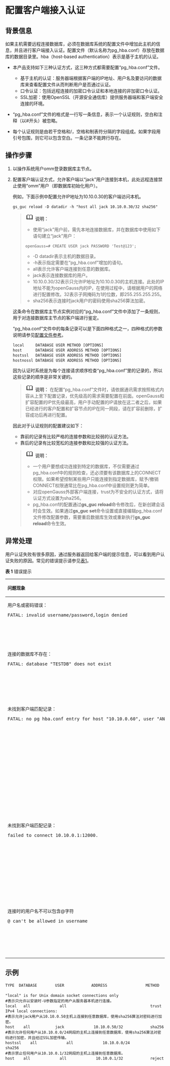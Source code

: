 # 配置客户端接入认证<a name="ZH-CN_TOPIC_0289900238"></a>

## 背景信息<a name="zh-cn_topic_0283136866_zh-cn_topic_0237121090_zh-cn_topic_0059778856_sa769b5cf486f45fe92aa0397f870561e"></a>

如果主机需要远程连接数据库，必须在数据库系统的配置文件中增加此主机的信息，并且进行客户端接入认证。配置文件（默认名称为pg\_hba.conf）存放在数据库的数据目录里。hba（host-based authentication）表示是基于主机的认证。

-   本产品支持如下三种认证方式，这三种方式都需要配置“pg\_hba.conf”文件。
    -   基于主机的认证：服务器端根据客户端的IP地址、用户名及要访问的数据库来查看配置文件从而判断用户是否通过认证。
    -   口令认证：包括远程连接的加密口令认证和本地连接的非加密口令认证。
    -   SSL加密：使用OpenSSL（开源安全通信库）提供服务器端和客户端安全连接的环境。

-   “pg\_hba.conf”文件的格式是一行写一条信息，表示一个认证规则，空白和注释（以\#开头）被忽略。
-   每个认证规则是由若干空格和/，空格和制表符分隔的字段组成。如果字段用引号包围，则它可以包含空白。一条记录不能跨行存在。

## 操作步骤<a name="zh-cn_topic_0283136866_zh-cn_topic_0237121090_zh-cn_topic_0059778856_seb6a5d2b71a94e6081aecb852a6666c9"></a>

1.  以操作系统用户omm登录数据库主节点。
2.  配置客户端认证方式，允许客户端以“jack”用户连接到本机，此处远程连接禁止使用“omm”用户（即数据库初始化用户）。

    例如，下面示例中配置允许IP地址为10.10.0.30的客户端访问本机。

    ```
    gs_guc reload -D datadir -h "host all jack 10.10.0.30/32 sha256"
    ```

    >![](public_sys-resources/icon-note.gif) **说明：** 
    >-   使用“jack”用户前，需先本地连接数据库，并在数据库中使用如下语句建立“jack”用户：
    >    ```
    >    openGauss=# CREATE USER jack PASSWORD 'Test@123';
    >    ```
    >-   -D datadir表示主机的数据目录。
    >-   -h表示指定需要在“pg\_hba.conf”增加的语句。
    >-   all表示允许客户端连接到任意的数据库。
    >-   jack表示连接数据库的用户。
    >-   10.10.0.30/32表示只允许IP地址为10.10.0.30的主机连接。此处的IP地址不能为openGauss内的IP，在使用过程中，请根据用户的网络进行配置修改。32表示子网掩码为1的位数，即255.255.255.255。
    >-   sha256表示连接时jack用户的密码使用sha256算法加密。

    这条命令在数据库主节点实例对应的“pg\_hba.conf”文件中添加了一条规则，用于对连接数据库主节点的客户端进行鉴定。

    “pg\_hba.conf”文件中的每条记录可以是下面四种格式之一，四种格式的参数说明请参见[配置文件参考](配置文件参考.md)。

    ```
    local     DATABASE USER METHOD [OPTIONS]
    host      DATABASE USER ADDRESS METHOD [OPTIONS]
    hostssl   DATABASE USER ADDRESS METHOD [OPTIONS]
    hostnossl DATABASE USER ADDRESS METHOD [OPTIONS]
    ```

    因为认证时系统是为每个连接请求顺序检查“pg\_hba.conf”里的记录的，所以这些记录的顺序是非常关键的。

    >![](public_sys-resources/icon-note.gif) **说明：** 
    >在配置“pg\_hba.conf”文件时，请依据通讯需求按照格式内容从上至下配置记录，优先级高的需求需要配置在前面。openGauss和扩容配置的IP优先级最高，用户手动配置的IP请放在这二者之后，如果已经进行的客户配置和扩容节点的IP在同一网段，请在扩容前删除，扩容成功后再进行配置。

    因此对于认证规则的配置建议如下：

    -   靠前的记录有比较严格的连接参数和比较弱的认证方法。
    -   靠后的记录有比较宽松的连接参数和比较强的认证方法。

    >![](public_sys-resources/icon-note.gif) **说明：** 
    >-   一个用户要想成功连接到特定的数据库，不仅需要通过pg\_hba.conf中的规则检查，还必须要有该数据库上的CONNECT权限。如果希望控制某些用户只能连接到指定数据库，赋予/撤销CONNECT权限通常比在pg\_hba.conf中设置规则更为简单。
    >-   对应openGauss外部客户端连接，trust为不安全的认证方式，请将认证方式设置为sha256。
    >-   pg\_hba.conf的配置通过**gs\_guc reload**命令修改后，在新创建会话时会生效。如果通过**gs\_guc set**命令设置或直接编辑pg\_hba.conf文件修改配置参数，需要重启数据库生效或重新执行**gs\_guc reload**命令生效。


## 异常处理<a name="zh-cn_topic_0283136866_zh-cn_topic_0237121090_zh-cn_topic_0059778856_s8e3246e8f8a749679fddc812719380b9"></a>

用户认证失败有很多原因，通过服务器返回给客户端的提示信息，可以看到用户认证失败的原因。常见的错误提示请参见[表1](#zh-cn_topic_0283136866_zh-cn_topic_0237121090_zh-cn_topic_0059778856_t451d737a3917467b9691ba1306766cdb)。

**表 1**  错误提示

<a name="zh-cn_topic_0283136866_zh-cn_topic_0237121090_zh-cn_topic_0059778856_t451d737a3917467b9691ba1306766cdb"></a>
<table><thead align="left"><tr id="zh-cn_topic_0283136866_zh-cn_topic_0237121090_zh-cn_topic_0059778856_r9b3ab3881ff84930b74136d5bce3e1ee"><th class="cellrowborder" valign="top" width="50.23%" id="mcps1.2.3.1.1"><p id="zh-cn_topic_0283136866_zh-cn_topic_0237121090_zh-cn_topic_0059778856_a116106eff28b4f7f958971720e7f74d8"><a name="zh-cn_topic_0283136866_zh-cn_topic_0237121090_zh-cn_topic_0059778856_a116106eff28b4f7f958971720e7f74d8"></a><a name="zh-cn_topic_0283136866_zh-cn_topic_0237121090_zh-cn_topic_0059778856_a116106eff28b4f7f958971720e7f74d8"></a>问题现象</p>
</th>
<th class="cellrowborder" valign="top" width="49.769999999999996%" id="mcps1.2.3.1.2"><p id="zh-cn_topic_0283136866_zh-cn_topic_0237121090_zh-cn_topic_0059778856_ac5d55da7f96a4485beee9fbec12a69e9"><a name="zh-cn_topic_0283136866_zh-cn_topic_0237121090_zh-cn_topic_0059778856_ac5d55da7f96a4485beee9fbec12a69e9"></a><a name="zh-cn_topic_0283136866_zh-cn_topic_0237121090_zh-cn_topic_0059778856_ac5d55da7f96a4485beee9fbec12a69e9"></a>解决方法</p>
</th>
</tr>
</thead>
<tbody><tr id="zh-cn_topic_0283136866_zh-cn_topic_0237121090_zh-cn_topic_0059778856_r70a8d7b07c7445a4b5cbfb02eb90a9f1"><td class="cellrowborder" valign="top" width="50.23%" headers="mcps1.2.3.1.1 "><p id="zh-cn_topic_0283136866_zh-cn_topic_0237121090_zh-cn_topic_0059778856_aaf294286227d4eb4bb17535e3268436d"><a name="zh-cn_topic_0283136866_zh-cn_topic_0237121090_zh-cn_topic_0059778856_aaf294286227d4eb4bb17535e3268436d"></a><a name="zh-cn_topic_0283136866_zh-cn_topic_0237121090_zh-cn_topic_0059778856_aaf294286227d4eb4bb17535e3268436d"></a>用户名或密码错误：</p>
<pre class="screen" id="zh-cn_topic_0283136866_zh-cn_topic_0237121090_zh-cn_topic_0059778856_s44fb7ea02c7448cf984be0ac82238605"><a name="zh-cn_topic_0283136866_zh-cn_topic_0237121090_zh-cn_topic_0059778856_s44fb7ea02c7448cf984be0ac82238605"></a><a name="zh-cn_topic_0283136866_zh-cn_topic_0237121090_zh-cn_topic_0059778856_s44fb7ea02c7448cf984be0ac82238605"></a>FATAL: invalid username/password,login denied</pre>
</td>
<td class="cellrowborder" valign="top" width="49.769999999999996%" headers="mcps1.2.3.1.2 "><p id="zh-cn_topic_0283136866_zh-cn_topic_0237121090_zh-cn_topic_0059778856_ac98f9b22e2f647159c924583e5704413"><a name="zh-cn_topic_0283136866_zh-cn_topic_0237121090_zh-cn_topic_0059778856_ac98f9b22e2f647159c924583e5704413"></a><a name="zh-cn_topic_0283136866_zh-cn_topic_0237121090_zh-cn_topic_0059778856_ac98f9b22e2f647159c924583e5704413"></a>这条信息说明用户名或者密码错误，请检查输入是否有误。</p>
</td>
</tr>
<tr id="zh-cn_topic_0283136866_zh-cn_topic_0237121090_zh-cn_topic_0059778856_r3aff35e802b449ecaf22ee38ecbdacfd"><td class="cellrowborder" valign="top" width="50.23%" headers="mcps1.2.3.1.1 "><p id="zh-cn_topic_0283136866_zh-cn_topic_0237121090_zh-cn_topic_0059778856_aa14376fd6e3446e0a49ff0a09bd7582c"><a name="zh-cn_topic_0283136866_zh-cn_topic_0237121090_zh-cn_topic_0059778856_aa14376fd6e3446e0a49ff0a09bd7582c"></a><a name="zh-cn_topic_0283136866_zh-cn_topic_0237121090_zh-cn_topic_0059778856_aa14376fd6e3446e0a49ff0a09bd7582c"></a>连接的数据库不存在：</p>
<pre class="screen" id="zh-cn_topic_0283136866_zh-cn_topic_0237121090_zh-cn_topic_0059778856_s2f245ea33081497a8c2115dcc1bad132"><a name="zh-cn_topic_0283136866_zh-cn_topic_0237121090_zh-cn_topic_0059778856_s2f245ea33081497a8c2115dcc1bad132"></a><a name="zh-cn_topic_0283136866_zh-cn_topic_0237121090_zh-cn_topic_0059778856_s2f245ea33081497a8c2115dcc1bad132"></a>FATAL: database "TESTDB" does not exist</pre>
</td>
<td class="cellrowborder" valign="top" width="49.769999999999996%" headers="mcps1.2.3.1.2 "><p id="zh-cn_topic_0283136866_zh-cn_topic_0237121090_zh-cn_topic_0059778856_afa4bfedb62f94c90bef9e836e51d72a0"><a name="zh-cn_topic_0283136866_zh-cn_topic_0237121090_zh-cn_topic_0059778856_afa4bfedb62f94c90bef9e836e51d72a0"></a><a name="zh-cn_topic_0283136866_zh-cn_topic_0237121090_zh-cn_topic_0059778856_afa4bfedb62f94c90bef9e836e51d72a0"></a>这条信息说明尝试连接的数据库不存在，请检查连接的数据库名输入是否有误。</p>
</td>
</tr>
<tr id="zh-cn_topic_0283136866_zh-cn_topic_0237121090_zh-cn_topic_0059778856_r995569b284de488798e7226eafd08919"><td class="cellrowborder" valign="top" width="50.23%" headers="mcps1.2.3.1.1 "><p id="zh-cn_topic_0283136866_zh-cn_topic_0237121090_zh-cn_topic_0059778856_a301ff52d43ed435c98046dd360a8aec5"><a name="zh-cn_topic_0283136866_zh-cn_topic_0237121090_zh-cn_topic_0059778856_a301ff52d43ed435c98046dd360a8aec5"></a><a name="zh-cn_topic_0283136866_zh-cn_topic_0237121090_zh-cn_topic_0059778856_a301ff52d43ed435c98046dd360a8aec5"></a>未找到客户端匹配记录：</p>
<pre class="screen" id="zh-cn_topic_0283136866_zh-cn_topic_0237121090_zh-cn_topic_0059778856_s41849e5ee04042d19c3e4143a5361eb9"><a name="zh-cn_topic_0283136866_zh-cn_topic_0237121090_zh-cn_topic_0059778856_s41849e5ee04042d19c3e4143a5361eb9"></a><a name="zh-cn_topic_0283136866_zh-cn_topic_0237121090_zh-cn_topic_0059778856_s41849e5ee04042d19c3e4143a5361eb9"></a>FATAL: no pg_hba.conf entry for host "10.10.0.60", user "ANDYM", database "TESTDB"</pre>
</td>
<td class="cellrowborder" valign="top" width="49.769999999999996%" headers="mcps1.2.3.1.2 "><p id="zh-cn_topic_0283136866_zh-cn_topic_0237121090_zh-cn_topic_0059778856_aa9c25283ca1c45c4a9387c5c0a63ca9c"><a name="zh-cn_topic_0283136866_zh-cn_topic_0237121090_zh-cn_topic_0059778856_aa9c25283ca1c45c4a9387c5c0a63ca9c"></a><a name="zh-cn_topic_0283136866_zh-cn_topic_0237121090_zh-cn_topic_0059778856_aa9c25283ca1c45c4a9387c5c0a63ca9c"></a>这条信息说明已经连接了服务器，但服务器拒绝了连接请求，因为没有在它的pg_hba.conf配置文件里找到匹配的记录。请联系数据库管理员在pg_hba.conf配置文件加入用户的信息。</p>
</td>
</tr>
<tr id="zh-cn_topic_0237121090_zh-cn_topic_0059778856_r995569b284de488798e7226eafd08919"><td class="cellrowborder" valign="top" width="50.23%" headers="mcps1.2.3.1.1 "><p id="zh-cn_topic_0237121090_zh-cn_topic_0059778856_a301ff52d43ed435c98046dd360a8aec5"><a name="zh-cn_topic_0237121090_zh-cn_topic_0059778856_a301ff52d43ed435c98046dd360a8aec5"></a><a name="zh-cn_topic_0237121090_zh-cn_topic_0059778856_a301ff52d43ed435c98046dd360a8aec5"></a>未找到客户端匹配记录：</p>
<pre class="screen" id="zh-cn_topic_0237121090_zh-cn_topic_0059778856_s41849e5ee04042d19c3e4143a5361eb9"><a name="zh-cn_topic_0237121090_zh-cn_topic_0059778856_s41849e5ee04042d19c3e4143a5361eb9"></a><a name="zh-cn_topic_0237121090_zh-cn_topic_0059778856_s41849e5ee04042d19c3e4143a5361eb9"></a>failed to connect 10.10.0.1:12000. </pre>
</td>
<td class="cellrowborder" valign="top" width="49.769999999999996%" headers="mcps1.2.3.1.2 "><p id="zh-cn_topic_0237121090_zh-cn_topic_0059778856_aa9c25283ca1c45c4a9387c5c0a63ca9c"><a name="zh-cn_topic_0237121090_zh-cn_topic_0059778856_aa9c25283ca1c45c4a9387c5c0a63ca9c"></a><a name="zh-cn_topic_0237121090_zh-cn_topic_0059778856_aa9c25283ca1c45c4a9387c5c0a63ca9c"></a>这条信息说明无法连接到指定IP和端口的服务器，请联系数据库管理员检查pg_hba.conf配置文件里是否有配置对应IP白名单。</p>
</tr>
<tr id="zh-cn_topic_0283136866_zh-cn_topic_0237121090_zh-cn_topic_0059778856_r3aff35e802b449ecaf22ee38ecbdacfd"><td class="cellrowborder" valign="top" width="50.23%" headers="mcps1.2.3.1.1 "><p id="zh-cn_topic_0283136866_zh-cn_topic_0237121090_zh-cn_topic_0059778856_aa14376fd6e3446e0a49ff0a09bd7582c"><a name="zh-cn_topic_0283136866_zh-cn_topic_0237121090_zh-cn_topic_0059778856_aa14376fd6e3446e0a49ff0a09bd7582c"></a><a name="zh-cn_topic_0283136866_zh-cn_topic_0237121090_zh-cn_topic_0059778856_aa14376fd6e3446e0a49ff0a09bd7582c"></a>连接时的用户名不可以包含@字符</p>
<pre class="screen" id="zh-cn_topic_0283136866_zh-cn_topic_0237121090_zh-cn_topic_0059778856_s2f245ea33081497a8c2115dcc1bad132"><a name="zh-cn_topic_0283136866_zh-cn_topic_0237121090_zh-cn_topic_0059778856_s2f245ea33081497a8c2115dcc1bad132"></a><a name="zh-cn_topic_0283136866_zh-cn_topic_0237121090_zh-cn_topic_0059778856_s2f245ea33081497a8c2115dcc1bad132"></a>@ can't be allowed in username</pre>
</td>
<td class="cellrowborder" valign="top" width="49.769999999999996%" headers="mcps1.2.3.1.2 "><p id="zh-cn_topic_0283136866_zh-cn_topic_0237121090_zh-cn_topic_0059778856_afa4bfedb62f94c90bef9e836e51d72a0"><a name="zh-cn_topic_0283136866_zh-cn_topic_0237121090_zh-cn_topic_0059778856_afa4bfedb62f94c90bef9e836e51d72a0"></a><a name="zh-cn_topic_0283136866_zh-cn_topic_0237121090_zh-cn_topic_0059778856_afa4bfedb62f94c90bef9e836e51d72a0"></a>这条报错说明客户端在连接数据库时使用了包含@的用户名，这是不允许的。</p>
</td>
</tr>
</tbody>
</table>

## 示例<a name="zh-cn_topic_0283136866_zh-cn_topic_0237121090_zh-cn_topic_0059778856_s6ea1dd5218564334b1c8b6a343273c40"></a>

```
TYPE  DATABASE        USER            ADDRESS                 METHOD

"local" is for Unix domain socket connections only
#表示只允许以安装时-U参数指定的用户从服务器本机进行连接。
local   all             all                                     trust
IPv4 local connections:
#表示允许jack用户从10.10.0.50主机上连接到任意数据库，使用sha256算法对密码进行加密。
host    all           jack             10.10.0.50/32            sha256
#表示允许任何用户从10.10.0.0/24网段的主机上连接到任意数据库，使用sha256算法对密码进行加密，并且经过SSL加密传输。
hostssl    all             all             10.10.0.0/24            sha256
#表示禁止任何用户从10.10.0.1/32网段的主机上连接到任意数据库。 
host    all             all             10.10.0.1/32            reject
```

